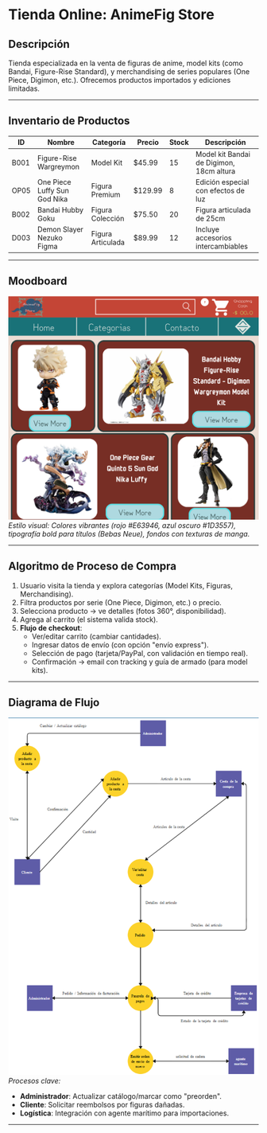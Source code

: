 # Tienda Online: AnimeFig Store

## Descripción
Tienda especializada en la venta de figuras de anime, model kits (como Bandai, Figure-Rise Standard), y merchandising de series populares (One Piece, Digimon, etc.). Ofrecemos productos importados y ediciones limitadas.

---

## Inventario de Productos

| ID   | Nombre                          | Categoría       | Precio   | Stock | Descripción                                  |
|------|---------------------------------|-----------------|----------|-------|----------------------------------------------|
| B001 | Figure-Rise Wargreymon          | Model Kit       | $45.99   | 15    | Model kit Bandai de Digimon, 18cm altura     |
| OP05 | One Piece Luffy Sun God Nika    | Figura Premium  | $129.99  | 8     | Edición especial con efectos de luz          |
| B002 | Bandai Hubby Goku               | Figura Colección| $75.50   | 20    | Figura articulada de 25cm                   |
| D003 | Demon Slayer Nezuko Figma       | Figura Articulada| $89.99  | 12    | Incluye accesorios intercambiables           |

---

## Moodboard
![Moodboard AnimeFig](assets/moodboard-animefig.png)  
*Estilo visual: Colores vibrantes (rojo #E63946, azul oscuro #1D3557), tipografía bold para títulos (Bebas Neue), fondos con texturas de manga.*

---

## Algoritmo de Proceso de Compra
1. Usuario visita la tienda y explora categorías (Model Kits, Figuras, Merchandising).  
2. Filtra productos por serie (One Piece, Digimon, etc.) o precio.  
3. Selecciona producto → ve detalles (fotos 360°, disponibilidad).  
4. Agrega al carrito (el sistema valida stock).  
5. **Flujo de checkout**:  
   - Ver/editar carrito (cambiar cantidades).  
   - Ingresar datos de envío (con opción "envío express").  
   - Selección de pago (tarjeta/PayPal, con validación en tiempo real).  
   - Confirmación → email con tracking y guía de armado (para model kits).  

---

## Diagrama de Flujo
![Diagrama de Flujo AnimeFig](assets/diagrama-flujo-animefig.png)  
*Procesos clave:*  
- **Administrador**: Actualizar catálogo/marcar como "preorden".  
- **Cliente**: Solicitar reembolsos por figuras dañadas.  
- **Logística**: Integración con agente marítimo para importaciones.  

---
